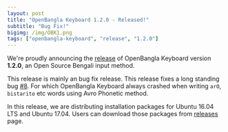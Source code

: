 ```yaml
---
layout: post
title: "OpenBangla Keyboard 1.2.0 - Released!"
subtitle: "Bug Fix!"
bigimg: /img/OBK1.png
tags: ["openbangla-keyboard", "release", "1.2.0"]
---
```


We're proudly announcing the [release](https://github.com/OpenBangla/OpenBangla-Keyboard/releases/tag/1.2.0) of OpenBangla Keyboard version **1.2.0**, an Open Source Bengali input method.

This release is mainly an bug fix release. This release fixes a long standing bug [#8](https://github.com/OpenBangla/OpenBangla-Keyboard/issues/8). For which OpenBangla Keyboard always crashed when writing `arO`, `bistarito` etc words using Avro Phonetic method.

In this release, we are distributing installation packages for Ubuntu 16.04 LTS and Ubuntu 17.04. Users can download those packages from [releases](https://github.com/OpenBangla/OpenBangla-Keyboard/releases/tag/1.2.0) page.
